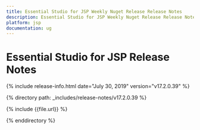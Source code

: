 ```yaml
---
title: Essential Studio for JSP Weekly Nuget Release Release Notes  
description: Essential Studio for JSP Weekly Nuget Release Release Notes  
platform: jsp
documentation: ug
---
```


# Essential Studio for JSP  Release Notes  

{% include release-info.html date="July 30, 2019"  version="v17.2.0.39" %} 


{% directory path: _includes/release-notes/v17.2.0.39 %}

{% include {{file.url}} %}

{% enddirectory %}